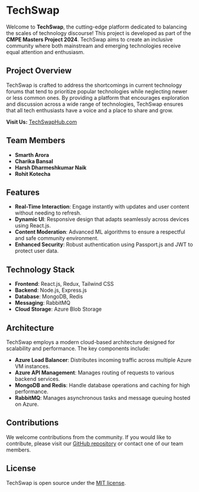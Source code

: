 # TechSwap

Welcome to **TechSwap**, the cutting-edge platform dedicated to balancing the scales of technology discourse! This project is developed as part of the **CMPE Masters Project 2024**. TechSwap aims to create an inclusive community where both mainstream and emerging technologies receive equal attention and enthusiasm.

## Project Overview

TechSwap is crafted to address the shortcomings in current technology forums that tend to prioritize popular technologies while neglecting newer or less common ones. By providing a platform that encourages exploration and discussion across a wide range of technologies, TechSwap ensures that all tech enthusiasts have a voice and a place to share and grow.

**Visit Us:** [TechSwapHub.com](http://techswaphub.com)

## Team Members

- **Smarth Arora**
- **Charika Bansal**
- **Harsh Dharmeshkumar Naik**
- **Rohit Kotecha**

## Features

- **Real-Time Interaction**: Engage instantly with updates and user content without needing to refresh.
- **Dynamic UI**: Responsive design that adapts seamlessly across devices using React.js.
- **Content Moderation**: Advanced ML algorithms to ensure a respectful and safe community environment.
- **Enhanced Security**: Robust authentication using Passport.js and JWT to protect user data.

## Technology Stack

- **Frontend**: React.js, Redux, Tailwind CSS
- **Backend**: Node.js, Express.js
- **Database**: MongoDB, Redis
- **Messaging**: RabbitMQ
- **Cloud Storage**: Azure Blob Storage

## Architecture

TechSwap employs a modern cloud-based architecture designed for scalability and performance. The key components include:
- **Azure Load Balancer**: Distributes incoming traffic across multiple Azure VM instances.
- **Azure API Management**: Manages routing of requests to various backend services.
- **MongoDB and Redis**: Handle database operations and caching for high performance.
- **RabbitMQ**: Manages asynchronous tasks and message queuing hosted on Azure.

## Contributions

We welcome contributions from the community. If you would like to contribute, please visit our [GitHub repository](#) or contact one of our team members.

## License

TechSwap is open source under the [MIT license](LICENSE.md).

